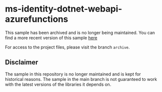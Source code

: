 # ms-identity-dotnet-webapi-azurefunctions

This sample has been archived and is no longer being maintained. You can find a more recent version of this sample [here](https://github.com/Azure-Samples/ms-identity-docs-code-dotnet)

For access to the project files, please visit the branch `archive`.

## Disclaimer

The sample in this repository is no longer maintained and is kept for historical reasons. The sample in the main branch is not guaranteed to work with the latest versions of the libraries it depends on.